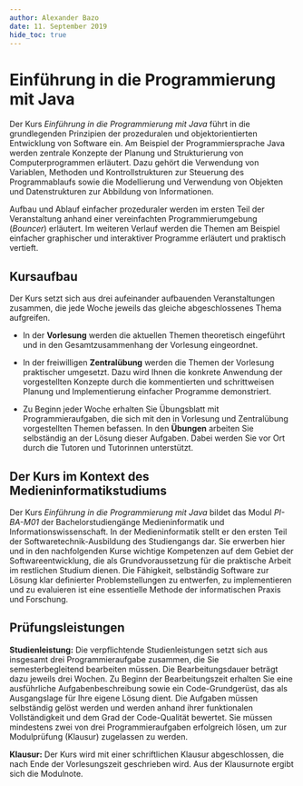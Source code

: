```yaml
---
author:	Alexander Bazo
date: 11. September 2019
hide_toc: true
---
```


# Einführung in die Programmierung mit Java

Der Kurs *Einführung in die Programmierung mit Java* führt in die grundlegenden Prinzipien der prozeduralen und objektorientierten Entwicklung von Software ein. Am Beispiel der Programmiersprache Java werden zentrale Konzepte der Planung und Strukturierung von Computerprogrammen erläutert. Dazu gehört die Verwendung von Variablen, Methoden und Kontrollstrukturen zur Steuerung des Programmablaufs sowie die Modellierung und Verwendung von Objekten und Datenstrukturen zur Abbildung von Informationen.

Aufbau und Ablauf einfacher prozeduraler werden im ersten Teil der Veranstaltung anhand einer vereinfachten Programmierumgebung (*Bouncer*) erläutert. Im weiteren Verlauf werden die Themen am Beispiel einfacher graphischer und interaktiver Programme erläutert und praktisch vertieft. 

## Kursaufbau

Der Kurs setzt sich aus drei aufeinander aufbauenden Veranstaltungen zusammen, die jede Woche jeweils das gleiche abgeschlossenes Thema aufgreifen.

- In der **Vorlesung** werden die aktuellen Themen theoretisch eingeführt und in den Gesamtzusammenhang der Vorlesung eingeordnet.

- In der freiwilligen **Zentralübung** werden die Themen der Vorlesung praktischer umgesetzt. Dazu wird Ihnen die konkrete Anwendung der vorgestellten Konzepte durch die kommentierten und schrittweisen Planung und Implementierung einfacher Programme demonstriert. 

- Zu Beginn jeder Woche erhalten Sie Übungsblatt mit Programmieraufgaben, die sich mit den in Vorlesung und Zentralübung vorgestellten Themen befassen. In den **Übungen** arbeiten Sie selbständig an der Lösung dieser Aufgaben. Dabei werden Sie vor Ort durch die Tutoren und Tutorinnen unterstützt.

## Der Kurs im Kontext des Medieninformatikstudiums

Der Kurs *Einführung in die Programmierung mit Java* bildet das Modul *PI-BA-M01* der Bachelorstudiengänge Medieninformatik und Informationswissenschaft. In der Medieninformatik stellt er den ersten Teil der Softwaretechnik-Ausbildung des Studiengangs dar. Sie erwerben hier und in den nachfolgenden Kurse wichtige Kompetenzen auf dem Gebiet der Softwareentwicklung, die als Grundvoraussetzung für die praktische Arbeit im restlichen Studium dienen. Die Fähigkeit, selbständig Software zur Lösung klar definierter Problemstellungen zu entwerfen, zu implementieren und zu evaluieren ist eine essentielle Methode der informatischen Praxis und Forschung.

## Prüfungsleistungen

**Studienleistung:** Die verpflichtende Studienleistungen setzt sich aus insgesamt drei Programmieraufgabe zusammen, die Sie semesterbegleitend bearbeiten müssen. Die Bearbeitungsdauer beträgt dazu jeweils drei Wochen. Zu Beginn der Bearbeitungszeit erhalten Sie eine ausführliche Aufgabenbeschreibung sowie ein Code-Grundgerüst, das als Ausgangslage für Ihre eigene Lösung dient. Die Aufgaben müssen selbständig gelöst werden und werden anhand ihrer funktionalen Vollständigkeit und dem Grad der Code-Qualität bewertet. Sie müssen mindestens zwei von drei Programmieraufgaben erfolgreich lösen, um zur Modulprüfung (Klausur) zugelassen zu werden.

**Klausur:** Der Kurs wird mit einer schriftlichen Klausur abgeschlossen, die nach Ende der Vorlesungszeit geschrieben wird. Aus der Klausurnote ergibt sich die Modulnote.
